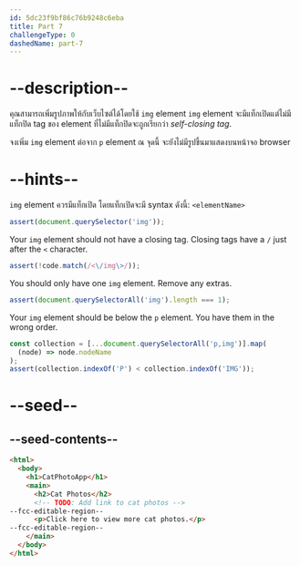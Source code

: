 ```yaml
---
id: 5dc23f9bf86c76b9248c6eba
title: Part 7
challengeType: 0
dashedName: part-7
---
```


# --description--

คุณสามารถเพิ่มรูปภาพให้กับเว็บไซต์ได้โดยใช้ `img` element
`img` element จะมีแท็กเปิดแต่ไม่มีแท็กปิด
tag ของ element ที่ไม่มีแท็กปิดจะถูกเรียกว่า <dfn>self-closing tag</dfn>.

จงเพิ่ม `img` element ต่อจาก `p` element
ณ จุดนี้ จะยังไม่มีรูปขึ้นมาแสดงบนหน้าจอ browser

# --hints--

`img` element ควรมีแท็กเปิด โดยแท็กเปิดจะมี syntax ดังนี้: `<elementName>`

```js
assert(document.querySelector('img'));
```

Your `img` element should not have a closing tag. Closing tags have a `/` just after the `<` character.

```js
assert(!code.match(/<\/img\>/));
```

You should only have one `img` element. Remove any extras.

```js
assert(document.querySelectorAll('img').length === 1);
```

Your `img` element should be below the `p` element. You have them in the wrong order.

```js
const collection = [...document.querySelectorAll('p,img')].map(
  (node) => node.nodeName
);
assert(collection.indexOf('P') < collection.indexOf('IMG'));
```

# --seed--

## --seed-contents--

```html
<html>
  <body>
    <h1>CatPhotoApp</h1>
    <main>
      <h2>Cat Photos</h2>
      <!-- TODO: Add link to cat photos -->
--fcc-editable-region--
      <p>Click here to view more cat photos.</p>
--fcc-editable-region--
    </main>
  </body>
</html>
```

